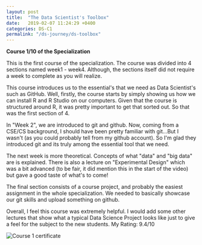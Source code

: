 ```yaml
---
layout: post
title:  "The Data Scientist's Toolbox"
date:   2019-02-07 11:24:29 +0400
categories: DS-C1
permalink: "/ds-journey/ds-toolbox"
---
```


**Course 1/10 of the Specialization**

This is the first course of the specialization. The course was divided into 4 sections named week1 - week4. Although, the sections itself did not require a week to complete as you will realize.


This course introduces us to the essential's that we need as Data Scientist's such as GitHub. Well, firstly, the course starts by simply showing us how we can install R and R Studio on our computers. Given that the course is structured around R, it was pretty important to get that sorted out. So that was the first section of 4.

In "Week 2", we are introduced to git and github. Now, coming from a CSE/CS background, I should have been pretty familiar with git...But I wasn't (as you could probably tell from my github account). So I'm glad they introduced git and its truly among the essential tool that we need.

The next week is more theoretical. Concepts of what "data" and "big data" are is explained. There is also a lecture on "Experimental Design" which was a bit advanced (to be fair, it did mention this in the start of the video) but gave a good taste of what's to come!

The final section consists of a course project, and probably the easiest assignment in the whole specialization. We needed to basically showcase our git skills and upload something on github. 

Overall, I feel this course was extremely helpful. I would add some other lectures that show what a typical Data Science Project looks like just to give a feel for the subject to the new students.
My Rating: 9.4/10

![Course 1 certificate]({{site.url}}{{site.baseurl}}/images/1.png)


